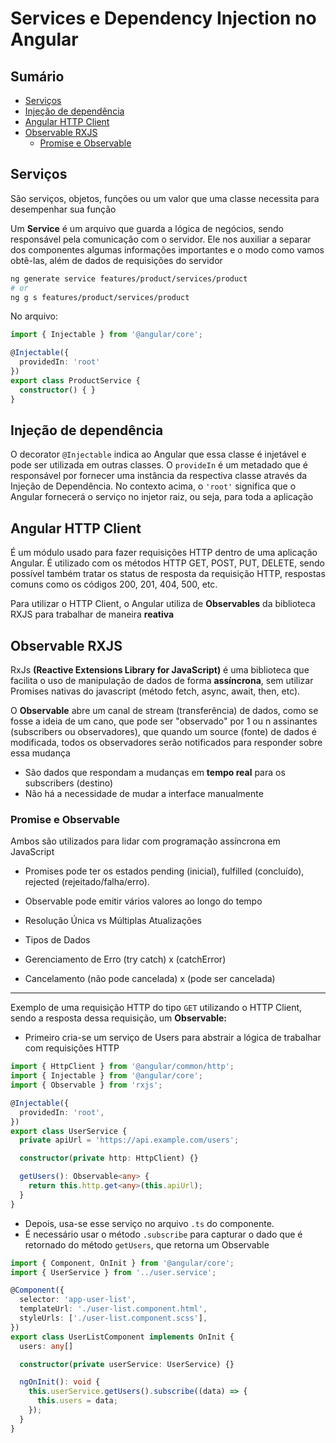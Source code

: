<h1> Services e Dependency Injection no Angular </h1>

<h2> Sumário </h2>

- [Serviços](#serviços)
- [Injeção de dependência](#injeção-de-dependência)
- [Angular HTTP Client](#angular-http-client)
- [Observable RXJS](#observable-rxjs)
  - [Promise e Observable](#promise-e-observable)

## Serviços

São serviços, objetos, funções ou um valor que uma classe necessita para desempenhar sua função

Um **Service** é um arquivo que guarda a lógica de negócios, sendo responsável pela comunicação com o servidor. Ele nos auxiliar a separar dos componentes algumas informações importantes e o modo como vamos obtê-las, além de dados de requisições do servidor

```bash
ng generate service features/product/services/product
# or
ng g s features/product/services/product
```

No arquivo:

```ts
import { Injectable } from '@angular/core';

@Injectable({
  providedIn: 'root'
})
export class ProductService {
  constructor() { }
}
```

## Injeção de dependência

O decorator `@Injectable` indica ao Angular que essa classe é injetável e pode ser utilizada em outras classes. O `provideIn` é um metadado que é responsável por fornecer uma instância da respectiva classe através da Injeção de Dependência. No contexto acima, o `'root'` significa que o Angular fornecerá o serviço no injetor raiz, ou seja, para toda a aplicação

## Angular HTTP Client

É um módulo usado para fazer requisições HTTP dentro de uma aplicação Angular. É utilizado com os métodos HTTP GET, POST, PUT, DELETE, sendo possível também tratar os status de resposta da requisição HTTP, respostas comuns como os códigos 200, 201, 404, 500, etc.

Para utilizar o HTTP Client, o Angular utiliza de **Observables** da biblioteca RXJS para trabalhar de maneira **reativa**

## Observable RXJS

RxJs **(Reactive Extensions Library for JavaScript)** é uma biblioteca que facilita o uso de manipulação de dados de forma **assíncrona**, sem utilizar Promises nativas do javascript (método fetch, async, await, then, etc).

O **Observable** abre um canal de stream (transferência) de dados, como se fosse a ideia de um cano, que pode ser "observado" por 1 ou n assinantes (subscribers ou observadores), que quando um source (fonte) de dados é modificada, todos os observadores serão notificados para responder sobre essa mudança

- São dados que respondam a mudanças em **tempo real** para os subscribers (destino)
- Não há a necessidade de mudar a interface manualmente

### Promise e Observable

Ambos são utilizados para lidar com programação assíncrona em JavaScript

- Promises pode ter os estados pending (inicial), fulfilled (concluído), rejected (rejeitado/falha/erro).
- Observable pode emitir vários valores ao longo do tempo

- Resolução Única vs Múltiplas Atualizações
- Tipos de Dados
- Gerenciamento de Erro (try catch) x (catchError)
- Cancelamento (não pode cancelada) x (pode ser cancelada)

---

Exemplo de uma requisição HTTP do tipo `GET` utilizando o HTTP Client, sendo a resposta dessa requisição, um **Observable:**

- Primeiro cria-se um serviço de Users para abstrair a lógica de trabalhar com requisições HTTP

```ts
import { HttpClient } from '@angular/common/http';
import { Injectable } from '@angular/core';
import { Observable } from 'rxjs';

@Injectable({
  providedIn: 'root',
})
export class UserService {
  private apiUrl = 'https://api.example.com/users';

  constructor(private http: HttpClient) {}

  getUsers(): Observable<any> {
    return this.http.get<any>(this.apiUrl);
  }
}
```

- Depois, usa-se esse serviço no arquivo `.ts` do componente.
- É necessário usar o método `.subscribe` para capturar o dado que é retornado do método `getUsers`, que retorna um Observable

```ts
import { Component, OnInit } from '@angular/core';
import { UserService } from '../user.service';

@Component({
  selector: 'app-user-list',
  templateUrl: './user-list.component.html',
  styleUrls: ['./user-list.component.scss'],
})
export class UserListComponent implements OnInit {
  users: any[]

  constructor(private userService: UserService) {}

  ngOnInit(): void {
    this.userService.getUsers().subscribe((data) => {
      this.users = data;
    });
  }
}
```
